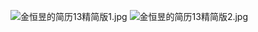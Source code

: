![金恒昱的简历13精简版1.jpg](https://upload-images.jianshu.io/upload_images/8974305-e6cc30685bb82d80.jpg)
![金恒昱的简历13精简版2.jpg](https://upload-images.jianshu.io/upload_images/8974305-643d81313483a890.jpg)
